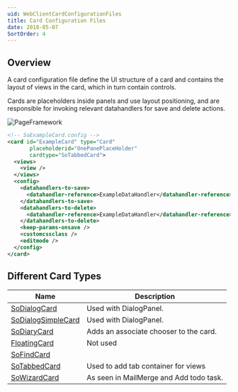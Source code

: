 ```yaml
---
uid: WebClientCardConfigurationFiles
title: Card Configuration Files
date: 2018-05-07
SortOrder: 4
---
```

## Overview

A card configuration file define the UI structure of a card and contains the layout of views in the card, which in turn contain controls.

Cards are placeholders inside panels and use layout positioning, and are responsible for invoking relevant datahandlers for save and delete actions.

![PageFramework](\..\web-client-pagebuilder-framework2.png)

```xml
<!-- SoExampleCard.config -->
<card id="ExampleCard" type="Card"
       placeholderid="OnePanePlaceHolder"
       cardtype="SoTabbedCard">
  <views>
    <view />
  </views>
  <config>
    <datahandlers-to-save>
      <datahandler-reference>ExampleDataHandler</datahandler-reference>
    </datahandlers-to-save>
    <datahandlers-to-delete>
      <datahandler-reference>ExampleDataHandler</datahandler-reference>
    </datahandlers-to-delete>
    <keep-params-onsave />
    <customcssclass />
    <editmode />
  </config>
</card>
```

## Different Card Types

|Name             |Description|
|-----------------|----|
|[SoDialogCard](https://community.superoffice.com/documentation/SDK/SO.Web.Application/html/T_SuperOffice_CRM_Web_UI_Controls_DialogCard.htm)       |Used with DialogPanel.             |
|[SoDialogSimpleCard](https://community.superoffice.com/documentation/SDK/SO.Web.Application/html/T_SuperOffice_CRM_Web_UI_Cards_and_Views_DialogSimpleCard.htm) |Used with DialogPanel.             |
|[SoDiaryCard](https://community.superoffice.com/documentation/SDK/SO.Web.Application/html/T_SuperOffice_CRM_Web_UI_Controls_DiaryCard.htm)        |Adds an associate chooser to the card.              |
|[FloatingCard](https://community.superoffice.com/documentation/SDK/SO.Web.Application/html/T_SuperOffice_CRM_Web_UI_Controls_FloatingCard.htm)       |Not used                    |
|[SoFindCard](https://community.superoffice.com/documentation/SDK/SO.Web.Application/html/T_SuperOffice_CRM_Web_UI_Controls_FindCard.htm)           |                    |
|[SoTabbedCard](https://community.superoffice.com/documentation/SDK/SO.Web.Application/html/T_SuperOffice_CRM_Web_UI_Controls_TabbedCard.htm)         |Used to add tab container for views                    |
|[SoWizardCard](https://community.superoffice.com/documentation/SDK/SO.Web.Application/html/T_SuperOffice_DCF_Web_UI_Controls_WizardCard.htm)         |As seen in MailMerge and Add todo task.                    |

